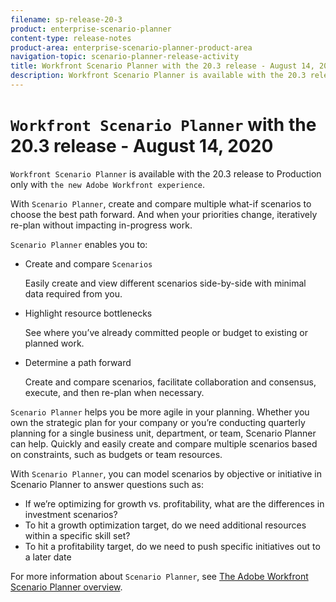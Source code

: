 ```yaml
---
filename: sp-release-20-3
product: enterprise-scenario-planner
content-type: release-notes
product-area: enterprise-scenario-planner-product-area
navigation-topic: scenario-planner-release-activity
title: Workfront Scenario Planner with the 20.3 release - August 14, 2020
description: Workfront Scenario Planner is available with the 20.3 release to Production only with the new Adobe Workfront experience.
---
```


# `Workfront Scenario Planner` with the 20.3 release - August 14, 2020

`Workfront Scenario Planner` is available with the 20.3 release to Production only with `the new Adobe Workfront experience`.

With `Scenario Planner`, create and compare multiple what-if scenarios to choose the best path forward. And when your priorities change, iteratively re-plan without impacting in-progress work.

`Scenario Planner` enables you to:

* Create and compare `Scenarios`

  Easily create and view different scenarios side-by-side with minimal data required from you.

* Highlight resource bottlenecks

  See where you’ve already committed people or budget to existing or planned work.

* Determine a path forward

  Create and compare scenarios, facilitate collaboration and consensus, execute, and then re-plan when necessary.

`Scenario Planner` helps you be more agile in your planning. Whether you own the strategic plan for your company or you’re conducting quarterly planning for a single business unit, department, or team, Scenario Planner can help. Quickly and easily create and compare multiple scenarios based on constraints, such as budgets or team resources.

With `Scenario Planner`, you can model scenarios by objective or initiative in Scenario Planner to answer questions such as:

* If we’re optimizing for growth vs. profitability, what are the differences in investment scenarios?
* To hit a growth optimization target, do we need additional resources within a specific skill set?
* To hit a profitability target, do we need to push specific initiatives out to a later date

For more information about `Scenario Planner`, see [The Adobe Workfront Scenario Planner overview](../../../scenario-planner/scenario-planner-overview.md).
